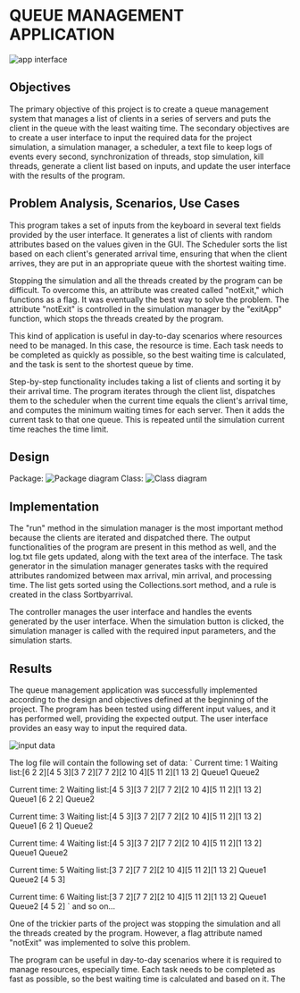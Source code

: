 # QUEUE MANAGEMENT APPLICATION

![app interface](https://i.imgur.com/IEqTrct.png)

## Objectives
The primary objective of this project is to create a queue management system that manages a list of clients in a series of servers and puts the client in the queue with the least waiting time. The secondary objectives are to create a user interface to input the required data for the project simulation, a simulation manager, a scheduler, a text file to keep logs of events every second, synchronization of threads, stop simulation, kill threads, generate a client list based on inputs, and update the user interface with the results of the program.

## Problem Analysis, Scenarios, Use Cases
This program takes a set of inputs from the keyboard in several text fields provided by the user interface. It generates a list of clients with random attributes based on the values given in the GUI. The Scheduler sorts the list based on each client's generated arrival time, ensuring that when the client arrives, they are put in an appropriate queue with the shortest waiting time.

Stopping the simulation and all the threads created by the program can be difficult. To overcome this, an attribute was created called "notExit," which functions as a flag. It was eventually the best way to solve the problem. The attribute "notExit" is controlled in the simulation manager by the "exitApp" function, which stops the threads created by the program.

This kind of application is useful in day-to-day scenarios where resources need to be managed. In this case, the resource is time. Each task needs to be completed as quickly as possible, so the best waiting time is calculated, and the task is sent to the shortest queue by time.

Step-by-step functionality includes taking a list of clients and sorting it by their arrival time. The program iterates through the client list, dispatches them to the scheduler when the current time equals the client's arrival time, and computes the minimum waiting times for each server. Then it adds the current task to that one queue. This is repeated until the simulation current time reaches the time limit.

## Design
Package:
![Package diagram](https://i.imgur.com/xsVvu2t.png)
Class:
![Class diagram](https://i.imgur.com/6PqdV0e.png)

## Implementation
The "run" method in the simulation manager is the most important method because the clients are iterated and dispatched there. The output functionalities of the program are present in this method as well, and the log.txt file gets updated, along with the text area of the interface. The task generator in the simulation manager generates tasks with the required attributes randomized between max arrival, min arrival, and processing time. The list gets sorted using the Collections.sort method, and a rule is created in the class Sortbyarrival.

The controller manages the user interface and handles the events generated by the user interface. When the simulation button is clicked, the simulation manager is called with the required input parameters, and the simulation starts.

## Results
The queue management application was successfully implemented according to the design and objectives defined at the beginning of the project. The program has been tested using different input values, and it has performed well, providing the expected output.
The user interface provides an easy way to input the required data.

![input data](https://i.imgur.com/YjZXqVU.png)

The log file will contain the following set of data:
`
Current time: 1
Waiting list:[6 2 2][4 5 3][3 7 2][7 7 2][2 10 4][5 11 2][1 13 2]
Queue1 
Queue2 

Current time: 2
Waiting list:[4 5 3][3 7 2][7 7 2][2 10 4][5 11 2][1 13 2]
Queue1 [6 2 2] 
Queue2 

Current time: 3
Waiting list:[4 5 3][3 7 2][7 7 2][2 10 4][5 11 2][1 13 2]
Queue1 [6 2 1] 
Queue2 

Current time: 4
Waiting list:[4 5 3][3 7 2][7 7 2][2 10 4][5 11 2][1 13 2]
Queue1 
Queue2 

Current time: 5
Waiting list:[3 7 2][7 7 2][2 10 4][5 11 2][1 13 2]
Queue1 
Queue2 [4 5 3] 

Current time: 6
Waiting list:[3 7 2][7 7 2][2 10 4][5 11 2][1 13 2]
Queue1 
Queue2 [4 5 2] 
`
and so on...

One of the trickier parts of the project was stopping the simulation and all the threads created by the program. However, a flag attribute named "notExit" was implemented to solve this problem.

The program can be useful in day-to-day scenarios where it is required to manage resources, especially time. Each task needs to be completed as fast as possible, so the best waiting time is calculated and based on it. The

